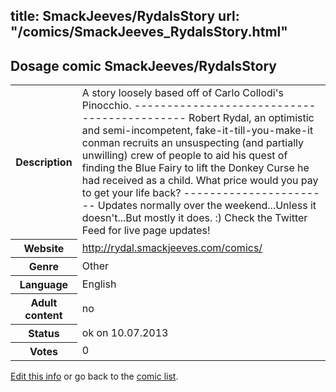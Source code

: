 title: SmackJeeves/RydalsStory
url: "/comics/SmackJeeves_RydalsStory.html"
---
Dosage comic SmackJeeves/RydalsStory
-----------------------------------------

<p id="msg"></p>
<script type="text/javascript">
if (window.location.search === '?edit_info_mail=sent_ok') {
  var elem = document.getElementById("msg");
  elem.innerHTML = 'Edited information sucessfully sent for review, which is usually done daily. Thanks!';
  elem.className = 'ok';
}
</script>
<table class="comicinfo">
<tr>
<th>Description</th><td>A story loosely based off of Carlo Collodi's Pinocchio. -------------------------------------------- Robert Rydal, an optimistic and semi-incompetent, fake-it-till-you-make-it conman recruits an unsuspecting (and partially unwilling) crew of people to aid his quest of finding the Blue Fairy to lift the Donkey Curse he had received as a child. What price would you pay to get your life back? ----------------------- Updates normally over the weekend...Unless it doesn't...But mostly it does. :) Check the Twitter Feed for live page updates!</td>
</tr>
<tr>
<th>Website</th><td><a href="http://rydal.smackjeeves.com/comics/">http://rydal.smackjeeves.com/comics/</a></td>
</tr>
<tr>
<th>Genre</th><td>Other</td>
</tr>
<tr>
<th>Language</th><td>English</td>
</tr>
<tr>
<th>Adult content</th><td>no</td>
</tr>
<tr>
<th>Status</th><td>ok on 10.07.2013</td>
</tr>
<tr>
<th>Votes</th><td>0</td>
</tr>
</table>

[Edit this info](SmackJeeves_RydalsStory_edit.html) or go back to the [comic list](../comic-index.html).
